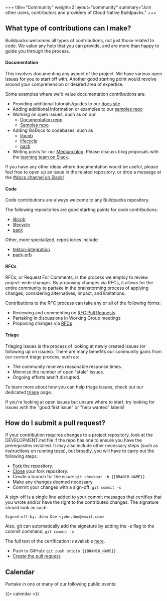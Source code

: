 +++
title="Community"
weight=2
layout="community"
summary="Join other users, contributors and providers of Cloud Native Buildpacks."
+++

## What type of contributions can I make?

Buildpacks welcomes all types of contributions, not just those related to code. We value any help that you can provide, and are more than happy to guide you through the process.

#### Documentation

This involves documenting any aspect of the project. We have various open issues for you to start off with. Another good starting point would revolve around your comprehension or desired area of expertise.

Some examples where we'd value documentation contributions are:
- Providing additional tutorials/guides to our [docs site](https://buildpacks.io/)
- Adding additional information or examples to our [samples repo](https://github.com/buildpacks/samples)
- Working on open issues, such as on our
    - [Documentation repo](https://github.com/buildpacks/docs/issues)
    - [Samples repo](https://github.com/buildpacks/samples/issues)
- Adding GoDocs to codebases, such as
    - [libcnb](https://github.com/buildpacks/libcnb)
    - [lifecycle](https://github.com/buildpacks/lifecycle)
    - [pack](https://github.com/buildpacks/pack)
- Writing posts for our [Medium blog](https://medium.com/buildpacks). Please discuss blog proposals with the [learning team on Slack](https://buildpacks.slack.com/archives/CST4A3ECV).

If you have any other ideas where documentation would be useful, please feel free to open up an issue in the related repository, or drop a message at the [#docs channel on Slack!](https://buildpacks.slack.com/archives/CDLN5A3TL) 

#### Code

Code contributions are always welcome to any Buildpacks repository. 

The following repositories are good starting points for code contributions:
- [libcnb](https://github.com/buildpacks/libcnb)
- [lifecycle](https://github.com/buildpacks/lifecycle)
- [pack](https://github.com/buildpacks/pack)

Other, more specialized, repositories include:
- [tekton-integration](https://github.com/buildpacks/tekton-integration)
- [pack-orb](https://github.com/buildpacks/pack-orb)

#### RFCs

RFCs, or Request For Comments, is the process we employ to review project-wide changes. By proposing changes via RFCs, it allows for the entire community to partake in the brainstorming process of applying changes, considering alternatives, impact, and limitations.

Contributions to the RFC process can take any or all of the following forms:
- Reviewing and commenting on [RFC Pull Requests](https://github.com/buildpacks/rfcs/pulls)
- Partaking in discussions in Working Group meetings
- Proposing changes via [RFCs](https://github.com/buildpacks/rfcs)

#### Triage

Triaging issues is the process of looking at newly created issues (or following up on issues). There are many benefits our community gains from our current triage process, such as:
- The community receives reasonable response times.
- Minimize the number of open "stale" issues.
- Ongoing efforts aren't disrupted.

To learn more about how you can help triage issues, check out our dedicated [triage](https://github.com/buildpacks/community/blob/main/contributors/triage.md) page.

If you're looking at open issues but unsure where to start, try looking for issues with the "good first issue" or "help wanted" labels!

## How do I submit a pull request?

If your contribution requires changes to a project repository, look at the DEVELOPMENT.md file if the repo has one to ensure you have the prerequisites installed. It may also include other necessary steps (such as instructions on running tests), but broadly, you will have to carry out the following steps:
- [Fork](https://docs.github.com/en/get-started/quickstart/fork-a-repo) the repository.
- [Clone](https://docs.github.com/en/github/creating-cloning-and-archiving-repositories/cloning-a-repository-from-github/cloning-a-repository) your fork repository.
- Create a branch for the issue: `git checkout -b {{BRANCH_NAME}}`
- Make any changes deemed necessary.
- Commit your changes with a sign-off: `git commit -s`

A sign-off is a single line added to your commit messages that certifies that you wrote and/or have the right to the contributed changes. The signature should look as such:
```
Signed-off-by: John Doe <john.doe@email.com>
```
Also, git can automatically add the signature by adding the -s flag to the commit command,
`git commit -s`

The full text of the certification is available [here](https://developercertificate.org/). 

- Push to GitHub: `git push origin {{BRANCH_NAME}}`
- [Create the pull request](https://help.github.com/en/github/collaborating-with-issues-and-pull-requests/creating-a-pull-request-from-a-fork).


## Calendar

Partake in one or many of our following public events:

{{< calendar >}}
